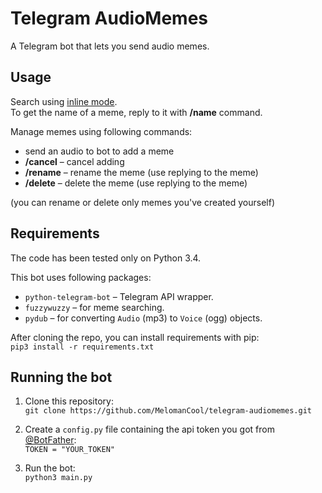 # Telegram AudioMemes
A Telegram bot that lets you send audio memes.


## Usage
Search using [inline mode](https://core.telegram.org/bots/inline).  
To get the name of a meme, reply to it with __/name__ command.

Manage memes using following commands:
* send an audio to bot to add a meme
* __/cancel__ – cancel adding
* __/rename__ – rename the meme (use replying to the meme)
* __/delete__ – delete the meme (use replying to the meme)

(you can rename or delete only memes you've created yourself)


## Requirements

The code has been tested only on Python 3.4.

This bot uses following packages:
* `python-telegram-bot` – Telegram API wrapper.
* `fuzzywuzzy` – for meme searching.
* `pydub` – for converting `Audio` (mp3) to `Voice` (ogg) objects.

After cloning the repo, you can install requirements with pip:  
`pip3 install -r requirements.txt`


## Running the bot

1. Clone this repository:  
   `git clone https://github.com/MelomanCool/telegram-audiomemes.git`

2. Create a `config.py` file containing the api token you got from [@BotFather](https://telegram.me/BotFather):  
   `TOKEN = "YOUR_TOKEN"`

3. Run the bot:  
   `python3 main.py`
